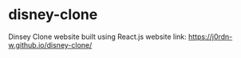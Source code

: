 # disney-clone
Dinsey Clone website built using React.js
website link: https://j0rdn-w.github.io/disney-clone/
